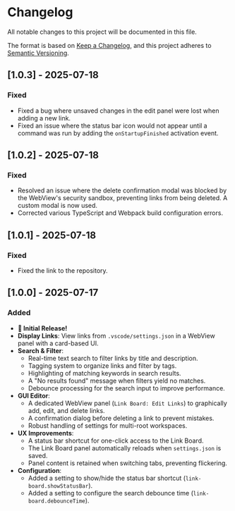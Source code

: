 # Changelog

All notable changes to this project will be documented in this file.

The format is based on [Keep a Changelog](https://keepachangelog.com/en/1.0.0/),
and this project adheres to [Semantic Versioning](https://semver.org/spec/v2.0.0.html).

## [1.0.3] - 2025-07-18

### Fixed

- Fixed a bug where unsaved changes in the edit panel were lost when adding a new link.
- Fixed an issue where the status bar icon would not appear until a command was run by adding the `onStartupFinished` activation event.

## [1.0.2] - 2025-07-18

### Fixed

* Resolved an issue where the delete confirmation modal was blocked by the WebView's security sandbox, preventing links from being deleted. A custom modal is now used.
* Corrected various TypeScript and Webpack build configuration errors.

## [1.0.1] - 2025-07-18

### Fixed
- Fixed the link to the repository.

## [1.0.0] - 2025-07-17

### Added

* **🎉 Initial Release!**
* **Display Links**: View links from `.vscode/settings.json` in a WebView panel with a card-based UI.
* **Search & Filter**:
    * Real-time text search to filter links by title and description.
    * Tagging system to organize links and filter by tags.
    * Highlighting of matching keywords in search results.
    * A "No results found" message when filters yield no matches.
    * Debounce processing for the search input to improve performance.
* **GUI Editor**:
    * A dedicated WebView panel (`Link Board: Edit Links`) to graphically add, edit, and delete links.
    * A confirmation dialog before deleting a link to prevent mistakes.
    * Robust handling of settings for multi-root workspaces.
* **UX Improvements**:
    * A status bar shortcut for one-click access to the Link Board.
    * The Link Board panel automatically reloads when `settings.json` is saved.
    * Panel content is retained when switching tabs, preventing flickering.
* **Configuration**:
    * Added a setting to show/hide the status bar shortcut (`link-board.showStatusBar`).
    * Added a setting to configure the search debounce time (`link-board.debounceTime`).